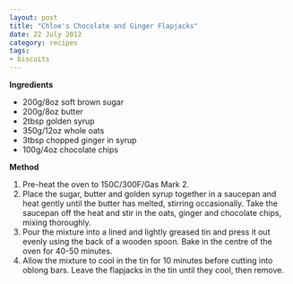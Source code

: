 ```yaml
---
layout: post
title: "Chloe's Chocolate and Ginger Flapjacks"
date: 22 July 2012
category: recipes
tags:
- biscuits
---
```


<b>Ingredients</b>

*  200g/8oz soft brown sugar
*  200g/8oz butter
*  2tbsp golden syrup
*  350g/12oz whole oats
*  3tbsp chopped ginger in syrup
*  100g/4oz chocolate chips


<b>Method</b>

1. Pre-heat the oven to 150C/300F/Gas Mark 2.
2. Place the sugar, butter and golden syrup together in a saucepan
and heat gently until the butter has melted, stirring occasionally. Take
the saucepan off the heat and stir in the oats, ginger and chocolate
chips, mixing thoroughly.
3. Pour the mixture into a lined and lightly greased tin and press it
out evenly using the back of a wooden spoon. Bake in the centre of the
oven for 40-50 minutes. 
4. Allow the mixture to cool in the tin for 10 minutes before cutting
into oblong bars. Leave the flapjacks in the tin until they cool, then
remove.
